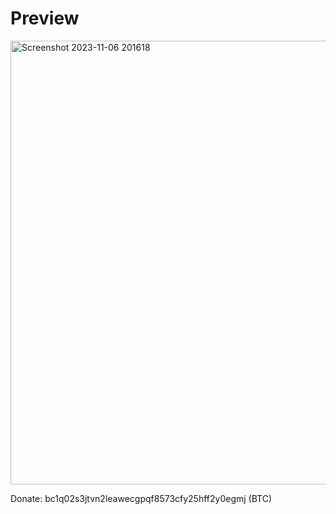 # Preview
<img width="710" alt="Screenshot 2023-11-06 201618" src="https://github.com/tronables/Worm-GPT/assets/136797506/e5118de2-d148-4162-9d1f-de2d68508d92">

Donate: bc1q02s3jtvn2leawecgpqf8573cfy25hff2y0egmj (BTC)
